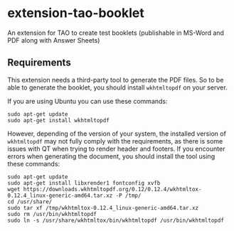 extension-tao-booklet
=====================

An extension for TAO to create test booklets (publishable in MS-Word and PDF along with Answer Sheets)

## Requirements

This extension needs a third-party tool to generate the PDF files.
So to be able to generate the booklet, you should install `wkhtmltopdf` on your server.

If you are using Ubuntu you can use these commands:

```
sudo apt-get update
sudo apt-get install wkhtmltopdf
```

However, depending of the version of your system, the installed version of `wkhtmltopdf` may not fully comply with the requirements, as there is some issues with QT when trying to render header and footers.
If you encounter errors when generating the document, you should install the tool using these commands:

```
sudo apt-get update
sudo apt-get install libxrender1 fontconfig xvfb
wget https://downloads.wkhtmltopdf.org/0.12/0.12.4/wkhtmltox-0.12.4_linux-generic-amd64.tar.xz -P /tmp/
cd /usr/share/
sudo tar xf /tmp/wkhtmltox-0.12.4_linux-generic-amd64.tar.xz
sudo rm /usr/bin/wkhtmltopdf
sudo ln -s /usr/share/wkhtmltox/bin/wkhtmltopdf /usr/bin/wkhtmltopdf
```
